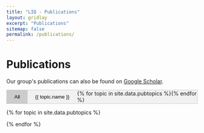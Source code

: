 ```yaml
---
title: "LIQ - Publications"
layout: gridlay
excerpt: "Publications"
sitemap: false
permalink: /publications/
---
```




# Publications

Our group's publications can also be found on [Google Scholar](https://scholar.google.be/citations?hl=en&user=vtzT0VAAAAAJ&view_op=list_works&sortby=pubdate).

<!--
Tabs adapted from an example at
  https://www.w3schools.com/howto/howto_js_tabs.asp
-->
<script>
function pubgroup(evt, group) {
  // Declare all variables
  var i, tabcontent, tablinks;

  // Get all elements with class="tabcontent" and hide them
  tabcontent = document.getElementsByClassName("tabcontent");
  for (i = 0; i < tabcontent.length; i++) {
    tabcontent[i].style.display = "none";
  }

  // Get all elements with class="tablinks" and remove the class "active"
  tablinks = document.getElementsByClassName("tablinks");
  for (i = 0; i < tablinks.length; i++) {
    tablinks[i].className = tablinks[i].className.replace(" active", "");
  }

  // Show the current tab, and add an "active" class to the button that opened the tab
  document.getElementById(group).style.display = "block";
  evt.currentTarget.className += " active";
}
</script>

<style>
/* Style the tab */
.tab {
  overflow: hidden;
  border: 1px solid #ccc;
  background-color: #f1f1f1;
}

/* Style the buttons that are used to open the tab content */
.tab button {
  background-color: inherit;
  float: left;
  border: none;
  outline: none;
  cursor: pointer;
  padding: 10px 20px;
  transition: 0.3s;
}

/* Change background color of buttons on hover */
.tab button:hover {
  background-color: #ddd;
}

/* Create an active/current tablink class */
.tab button.active {
  background-color: #ccc;
}

/* Style the tab content */
.tabcontent {
  display: none;
  padding: 6px 6px;
  border: 1px solid #ccc;
  border-top: none;
}

/* Remove article numbers */
ol {
  list-style-type: none;
}
</style>

<!-- Tab links -->
<div class="tab">
  <button class="tablinks active" onclick="pubgroup(event, 'all')">All</button>
  {% for topic in site.data.pubtopics %}<button class="tablinks" onclick="pubgroup(event, '{{ topic.code }}')">{{ topic.name }}</button>{% endfor %}
</div>

<!-- Tab content -->
<div id="all" class="tabcontent">
  {% bibliography %}
</div>

{% for topic in site.data.pubtopics %}
<div id="{{ topic.code }}" class="tabcontent">
  {% bibliography --query @*[topic~={{ topic.code }}]* %}
</div>
{% endfor %}

<script>document.getElementById("all").style.display = "block";</script>
